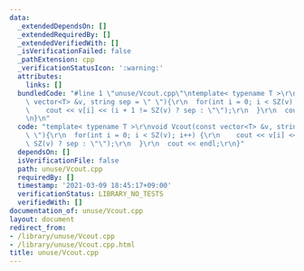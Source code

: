 ```yaml
---
data:
  _extendedDependsOn: []
  _extendedRequiredBy: []
  _extendedVerifiedWith: []
  _isVerificationFailed: false
  _pathExtension: cpp
  _verificationStatusIcon: ':warning:'
  attributes:
    links: []
  bundledCode: "#line 1 \"unuse/Vcout.cpp\"\ntemplate< typename T >\r\nvoid Vcout(const\
    \ vector<T> &v, string sep = \" \"){\r\n  for(int i = 0; i < SZ(v); i++) {\r\n\
    \    cout << v[i] << (i + 1 != SZ(v) ? sep : \"\");\r\n  }\r\n  cout << endl;\r\
    \n}\n"
  code: "template< typename T >\r\nvoid Vcout(const vector<T> &v, string sep = \"\
    \ \"){\r\n  for(int i = 0; i < SZ(v); i++) {\r\n    cout << v[i] << (i + 1 !=\
    \ SZ(v) ? sep : \"\");\r\n  }\r\n  cout << endl;\r\n}"
  dependsOn: []
  isVerificationFile: false
  path: unuse/Vcout.cpp
  requiredBy: []
  timestamp: '2021-03-09 18:45:17+09:00'
  verificationStatus: LIBRARY_NO_TESTS
  verifiedWith: []
documentation_of: unuse/Vcout.cpp
layout: document
redirect_from:
- /library/unuse/Vcout.cpp
- /library/unuse/Vcout.cpp.html
title: unuse/Vcout.cpp
---
```

